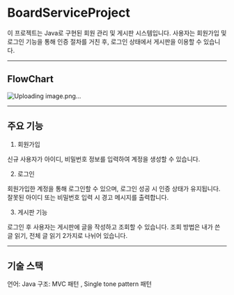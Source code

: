 # BoardServiceProject

이 프로젝트는 Java로 구현된 회원 관리 및 게시판 시스템입니다.
사용자는 회원가입 및 로그인 기능을 통해 인증 절차를 거친 후, 로그인 상태에서 게시판을 이용할 수 있습니다.


---


## FlowChart
![Uploading image.png…]()



---

## 주요 기능



1. 회원가입

신규 사용자가 아이디, 비밀번호 정보를 입력하여 계정을 생성할 수 있습니다.


2. 로그인 

회원가입한 계정을 통해 로그인할 수 있으며, 로그인 성공 시 인증 상태가 유지됩니다.
잘못된 아이디 또는 비밀번호 입력 시 경고 메시지를 출력합니다.

3. 게시판 기능

로그인 후 사용자는 게시판에 글을 작성하고 조회할 수 있습니다.
조회 방법은 내가 쓴 글 읽기, 전체 글 읽기 2가지로 나뉘어 있습니다.



---

## 기술 스택
언어: Java
구조: MVC 패턴 , Single tone pattern 패턴
